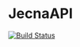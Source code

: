 # JecnaAPI
[![Build Status](https://travis-ci.org/david-sorm/jecna-api.svg?branch=master)](https://travis-ci.org/david-sorm/jecna-api)
